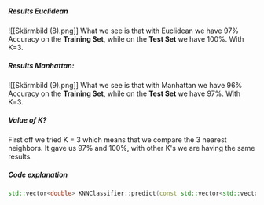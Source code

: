##### Results Euclidean
![[Skärmbild (8).png]]
What we see is that with Euclidean we have 97% Accuracy on the **Training Set**, while on the **Test Set** we have 100%. With K=3.
##### Results Manhattan:
![[Skärmbild (9).png]] 
What we see is that with Manhattan we have 96% Accuracy on the **Training Set**, while on the **Test Set** we have 97%. With K=3.



##### Value of K?
First off we tried K = 3 which means that we compare the 3 nearest neighbors. It gave us 97% and 100%, with other K's we are having the same results. 

##### Code explanation
```cpp
std::vector<double> KNNClassifier::predict(const std::vector<std::vector<double>>& X_test)
```
